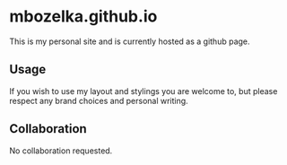 # mbozelka.github.io
This is my personal site and is currently hosted as a github page.

## Usage
If you wish to use my layout and stylings you are welcome to, but please respect any brand choices and personal writing. 

## Collaboration
No collaboration requested. 